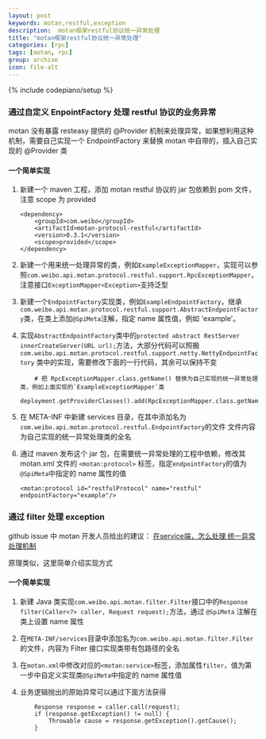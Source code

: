```yaml
---
layout: post
keywords: motan,restful,exception
description:  motan框架restful协议统一异常处理
title: "motan框架restful协议统一异常处理"
categories: [rpc]
tags: [motan, rpc]
group: archive
icon: file-alt
---
```

{% include codepiano/setup %}

### 通过自定义 EnpointFactory 处理 restful 协议的业务异常

motan 没有暴露 resteasy 提供的 @Provider 机制来处理异常，如果想利用这种机制，需要自己实现一个 EndpointFactory 来替换 motan 中自带的，插入自己实现的 @Provider 类

#### 一个简单实现

1. 新建一个 maven 工程，添加 motan restful 协议的 jar 包依赖到 pom 文件，注意 scope 为 provided

    ```
    <dependency>
        <groupId>com.weibo</groupId>
        <artifactId>motan-protocol-restful</artifactId>
        <version>0.3.1</version>
        <scope>provided</scope>
    </dependency>
    ```
1. 新建一个用来统一处理异常的类，例如`ExampleExceptionMapper`，实现可以参照`com.weibo.api.motan.protocol.restful.support.RpcExceptionMapper`，注意接口`ExceptionMapper<Exception>`支持泛型
1. 新建一个`EndpointFactory`实现类，例如`ExampleEndpointFactory`，继承`com.weibo.api.motan.protocol.restful.support.AbstractEndpointFactory`类，在类上添加`@SpiMeta`注解，指定 name 属性值，例如 'example'。
1. 实现`AbstractEndpointFactory`类中的`protected abstract RestServer innerCreateServer(URL url);`方法，大部分代码可以照搬`com.weibo.api.motan.protocol.restful.support.netty.NettyEndpointFactory` 类中的实现，需要修改下面的一行代码，其余可以保持不变

    ```
        # 把 RpcExceptionMapper.class.getName() 替换为自己实现的统一异常处理类，例如上面实现的`ExampleExceptionMapper`类
        deployment.getProviderClasses().add(RpcExceptionMapper.class.getName());
    ```
1. 在 META-INF 中新建 services 目录，在其中添加名为 `com.weibo.api.motan.protocol.restful.EndpointFactory`的文件 文件内容为自己实现的统一异常处理类的全名
1. 通过 maven 发布这个 jar 包，在需要统一异常处理的工程中依赖，修改其 motan.xml 文件的 `<motan:protocol>` 标签，指定`endpointFactory`的值为`@SpiMeta`中指定的 name 属性的值

    ```
    <motan:protocol id="restfulProtocol" name="restful" endpointFactory="example"/>
    ```
### 通过 filter 处理 exception

github issue 中 motan 开发人员给出的建议： [在service端，怎么处理 统一异常处理机制](https://github.com/weibocom/motan/issues/433)

原理类似，这里简单介绍实现方式

#### 一个简单实现

1. 新建 Java 类实现`com.weibo.api.motan.filter.Filter`接口中的`Response filter(Caller<?> caller, Request request);`方法，通过 `@SpiMeta` 注解在类上设置 name 属性
1. 在`META-INF/services`目录中添加名为`com.weibo.api.motan.filter.Filter`的文件，内容为 Filter 接口实现类带有包路径的全名
1. 在`motan.xml`中修改对应的`<motan:service>`标签，添加属性`filter`，值为第一步中自定义实现类`@SpiMeta`中指定的 name 属性值
1. 业务逻辑抛出的原始异常可以通过下面方法获得

    ```
        Response response = caller.call(request);
        if (response.getException() != null) {
            Throwable cause = response.getException().getCause();
        }
    ```
